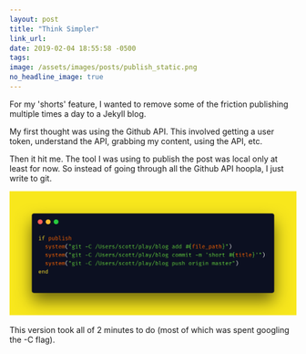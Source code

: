 ```yaml
---
layout: post
title: "Think Simpler"
link_url:
date: 2019-02-04 18:55:58 -0500
tags:
image: /assets/images/posts/publish_static.png
no_headline_image: true
---
```


For my 'shorts' feature, I wanted to remove some of the friction publishing multiple times a day to a Jekyll blog.

My first thought was using the Github API. This involved getting a user token, understand the API, grabbing my content, using the API, etc. 
<!--more-->
Then it hit me. The tool I was using to publish the post was local only at least for now. So instead of going through all the Github API hoopla, I just write to git. 

![Publish to Git](/assets/images/posts/publish_static.png)

This version took all of 2 minutes to do (most of which was spent googling the -C flag).
